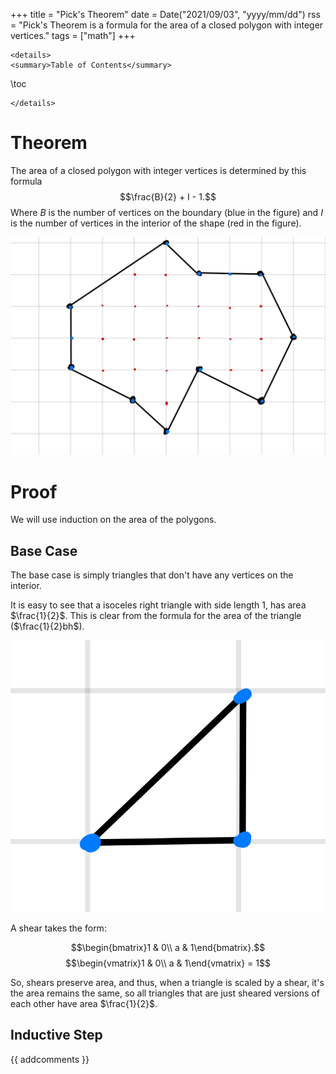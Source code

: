 +++
title = "Pick's Theorem"
date = Date("2021/09/03", "yyyy/mm/dd")
rss = "Pick's Theorem is a formula for the area of a closed polygon with integer vertices."
tags = ["math"]
+++
~~~
<details>
<summary>Table of Contents</summary>
~~~
\toc
~~~
</details>
~~~

# Theorem

The area of a closed polygon with integer vertices is determined by this formula
$$\frac{B}{2} + I - 1.$$ Where $B$ is the number of vertices on the boundary
(blue in the figure) and $I$ is the number of vertices in the interior of the
shape (red in the figure).

![](/assets/picks_theorem1.jpeg)

# Proof

We will use induction on the area of the polygons.

## Base Case

The base case is simply triangles that don't have any vertices on the interior.

It is easy to see that a isoceles right triangle with side length $1$, has area
$\frac{1}{2}$. This is clear from the formula for the area of the triangle
($\frac{1}{2}bh$).

![|300](/assets/picks_theorem2.jpeg)

A shear takes the form: 

$$\begin{bmatrix}1 & 0\\ a & 1\end{bmatrix}.$$
$$\begin{vmatrix}1 & 0\\ a & 1\end{vmatrix} = 1$$

So, shears preserve area, and thus, when a triangle is scaled by a shear, it's
the area remains the same, so all triangles that are just sheared versions of each
other have area $\frac{1}{2}$. 

## Inductive Step



{{ addcomments }}
